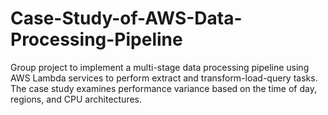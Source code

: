 # Case-Study-of-AWS-Data-Processing-Pipeline
Group project to implement a multi-stage data processing pipeline using AWS Lambda services to perform extract and transform-load-query tasks. The case study examines performance variance based on the time of day, regions, and CPU architectures.
